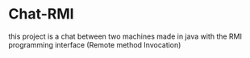 # Chat-RMI
this project is a chat between two machines made in java with the RMI programming interface (Remote method Invocation)
